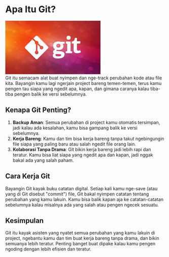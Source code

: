# Apa Itu Git?
![git](assets/images/git.jpeg) <br>
Git itu semacam alat buat nyimpen dan nge-track perubahan kode atau file kita. Bayangin kamu lagi ngerjain project bareng temen-temen, terus kamu pengen tau siapa yang ngedit apa, kapan, dan gimana caranya kalau tiba-tiba pengen balik ke versi sebelumnya.

## Kenapa Git Penting?

1. **Backup Aman**: Semua perubahan di project kamu otomatis tersimpan, jadi kalau ada kesalahan, kamu bisa gampang balik ke versi sebelumnya.
2. **Kerja Bareng**: Kamu dan tim bisa kerja bareng tanpa takut ngebingungin file siapa yang paling baru atau salah ngedit file orang lain.
3. **Kolaborasi Tanpa Drama**: Git bikin kerja bareng jadi lebih rapi dan teratur. Kamu bisa liat siapa yang ngedit apa dan kapan, jadi nggak bakal ada yang salah paham.

## Cara Kerja Git
Bayangin Git kayak buku catatan digital. Setiap kali kamu nge-save (atau yang di Git disebut "commit") file, Git bakal nyimpen catatan tentang perubahan yang kamu lakuin. Kamu bisa balik kapan aja ke catatan-catatan sebelumnya kalau misalnya ada yang salah atau pengen ngecek sesuatu.

## Kesimpulan
Git itu kayak asisten yang nyatet semua perubahan yang kamu lakuin di project, ngebantu kamu dan tim buat kerja bareng tanpa drama, dan bikin semuanya lebih teratur. Penting banget buat dipake kalau kamu pengen ngoding dengan lebih efisien dan teratur.